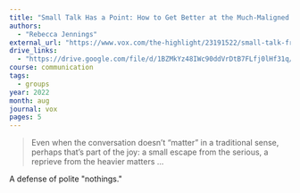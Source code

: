 ```yaml
---
title: "Small Talk Has a Point: How to Get Better at the Much-Maligned Conversational Form"
authors:
  - "Rebecca Jennings"
external_url: "https://www.vox.com/the-highlight/23191522/small-talk-friendship-how-to"
drive_links:
  - "https://drive.google.com/file/d/1BZMkYz48IWc90ddVrDtB7FLfj0lHf31q/view?usp=drivesdk"
course: communication
tags:
  - groups
year: 2022
month: aug
journal: vox
pages: 5
---
```


> Even when the conversation doesn’t “matter” in a traditional sense, perhaps that’s part of the joy: a small escape from the serious, a reprieve from the heavier matters ...

A defense of polite "nothings."
